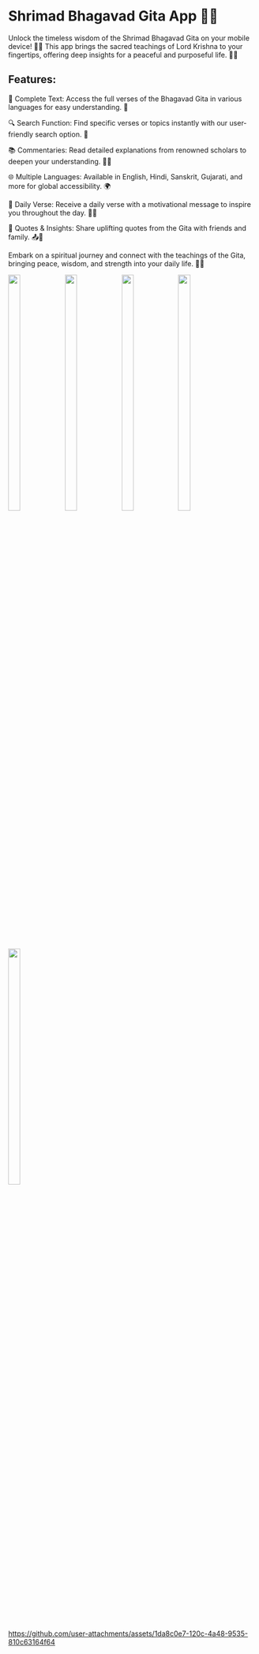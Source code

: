 # Shrimad Bhagavad Gita App 📱✨

Unlock the timeless wisdom of the Shrimad Bhagavad Gita on your mobile device! 🌟📖 This app brings the sacred teachings of Lord Krishna to your fingertips, offering deep insights for a peaceful and purposeful life. 🙏💫

## Features:

🌸 Complete Text: Access the full verses of the Bhagavad Gita in various languages for easy understanding. 📝

🔍 Search Function: Find specific verses or topics instantly with our user-friendly search option. 🔎

📚 Commentaries: Read detailed explanations from renowned scholars to deepen your understanding. 📘💬

🌐 Multiple Languages: Available in English, Hindi, Sanskrit, Gujarati, and more for global accessibility. 🌍

🔔 Daily Verse: Receive a daily verse with a motivational message to inspire you throughout the day. 🌅📅

💬 Quotes & Insights: Share uplifting quotes from the Gita with friends and family. 📤💬

Embark on a spiritual journey and connect with the teachings of the Gita, bringing peace, wisdom, and strength into your daily life. 🙌💖
<p>
  <img src="https://github.com/user-attachments/assets/5eb12cb6-af65-40ff-af4f-75cc557f3354"height="35%" width="22%">
    <img src="https://github.com/user-attachments/assets/95f4a521-d5b7-482d-90ce-6dae7e4a2ade"height="35%" width="22%">
   <img src="https://github.com/user-attachments/assets/3d56c276-7074-429c-bc3c-ac7bde830a17"height="35%" width="22%">
    <img src="https://github.com/user-attachments/assets/83efae07-f54f-4ed1-acb9-904a44abe5f6"height="35%" width="22%">
     <img src="https://github.com/user-attachments/assets/2ee12bd9-0f67-4f52-a7a7-6b3202385b0e"height="35%" width="22%">
    
</p>



https://github.com/user-attachments/assets/1da8c0e7-120c-4a48-9535-810c63164f64



